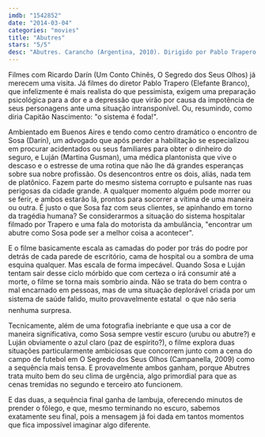 ```yaml
---
imdb: "1542852"
date: "2014-03-04"
categories: "movies"
title: "Abutres"
stars: "5/5"
desc: "Abutres. Carancho (Argentina, 2010). Dirigido por Pablo Trapero. Escrito por Alejandro Fadel, Martín Mauregui, Santiago Mitre, Pablo Trapero. Com Ricardo Darín, Martina Gusman, Carlos Weber, José Luis Arias, Fabio Ronzano, Loren Acuña, Gabriel Almirón, José Manuel Espeche, Francisco Acosta."
---
```

Filmes com Ricardo Darín (Um Conto Chinês, O Segredo dos Seus Olhos) já merecem uma visita. Já filmes do diretor Pablo Trapero (Elefante Branco), que infelizmente é mais realista do que pessimista, exigem uma preparação psicológica para a dor e a depressão que virão por causa da impotência de seus personagens ante uma situação intransponível. Ou, resumindo, como diria Capitão Nascimento: "o sistema é foda!".

Ambientado em Buenos Aires e tendo como centro dramático o encontro de Sosa (Darín), um advogado que após perder a habilitação se especializou em procurar acidentados ou seus familiares para obter o dinheiro do seguro, e Luján (Martina Gusman), uma médica plantonista que vive o descaso e o estresse de uma rotina que não lhe dá grandes esperanças sobre sua nobre profissão. Os desencontros entre os dois, aliás, nada tem de platônico. Fazem parte do mesmo sistema corrupto e pulsante nas ruas perigosas da cidade grande. A qualquer momento alguém pode morrer ou se ferir, e ambos estarão lá, prontos para socorrer a vítima de uma maneira ou outra. É justo o que Sosa faz com seus clientes, se apinhando em torno da tragédia humana? Se considerarmos a situação do sistema hospitalar filmado por Trapero e uma fala do motorista da ambulância, "encontrar um abutre como Sosa pode ser a melhor coisa a acontecer".

E o filme basicamente escala as camadas do poder por trás do podre por detrás de cada parede de escritório, cama de hospital ou a sombra de uma esquina qualquer. Mas escala de forma impecável. Quando Sosa e Luján tentam sair desse ciclo mórbido que com certeza o irá consumir até a morte, o filme se torna mais sombrio ainda. Não se trata do bem contra o mal encarnado em pessoas, mas de uma situação deplorável criada por um sistema de saúde falido, muito provavelmente estatal  o que não seria nenhuma surpresa.

Tecnicamente, além de uma fotografia inebriante e que usa a cor de maneira significativa, como Sosa sempre vestir escuro (urubu ou abutre?) e Luján obviamente o azul claro (paz de espírito?), o filme explora duas situações particularmente ambiciosas que concorrem junto com a cena do campo de futebol em O Segredo dos Seus Olhos (Campanella, 2009) como a sequência mais tensa. E provavelmente ambos ganham, porque Abutres trata muito bem do seu clima de urgência, algo primordial para que as cenas tremidas no segundo e terceiro ato funcionem.

E das duas, a sequência final ganha de lambuja, oferecendo minutos de prender o fôlego, e que, mesmo terminando no escuro, sabemos exatamente seu final, pois a mensagem já foi dada em tantos momentos que fica impossível imaginar algo diferente.
